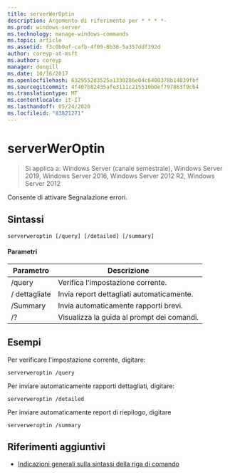 ```yaml
---
title: serverWerOptin
description: Argomento di riferimento per * * * *-
ms.prod: windows-server
ms.technology: manage-windows-commands
ms.topic: article
ms.assetid: f3c0b0af-cafb-4f09-8b36-5a357ddf392d
author: coreyp-at-msft
ms.author: coreyp
manager: dongill
ms.date: 10/16/2017
ms.openlocfilehash: 6329552d3525a1330286e04c6400378b14039fbf
ms.sourcegitcommit: 4f407b82435afe3111c215510b0ef797863f9cb4
ms.translationtype: MT
ms.contentlocale: it-IT
ms.lasthandoff: 05/24/2020
ms.locfileid: "83821271"
---
```

# <a name="serverweroptin"></a>serverWerOptin

> Si applica a: Windows Server (canale semestrale), Windows Server 2019, Windows Server 2016, Windows Server 2012 R2, Windows Server 2012

Consente di attivare Segnalazione errori.
## <a name="syntax"></a>Sintassi
```
serverweroptin [/query] [/detailed] [/summary]
```
#### <a name="parameters"></a>Parametri
|Parametro|Descrizione|
|-------|--------|
|/query|Verifica l'impostazione corrente.|
|/ dettagliate|Invia report dettagliati automaticamente.|
|/Summary|Invia automaticamente rapporti brevi.|
|/?|Visualizza la guida al prompt dei comandi.|
## <a name="examples"></a>Esempi
Per verificare l'impostazione corrente, digitare:
```
serverweroptin /query
```
Per inviare automaticamente rapporti dettagliati, digitare:
```
serverweroptin /detailed
```
Per inviare automaticamente report di riepilogo, digitare
```
serverweroptin /summary
```
## <a name="additional-references"></a>Riferimenti aggiuntivi
- [Indicazioni generali sulla sintassi della riga di comando](command-line-syntax-key.md)

